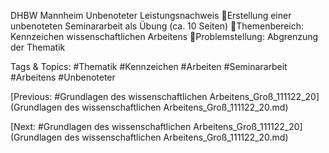 DHBW Mannheim
Unbenoteter Leistungsnachweis
Erstellung einer unbenoteten Seminararbeit als Übung (ca. 10 Seiten)
Themenbereich: Kennzeichen wissenschaftlichen Arbeitens
Problemstellung: Abgrenzung der Thematik

   Tags & Topics:
   #Thematik
   #Kennzeichen
   #Arbeiten
   #Seminararbeit
   #Arbeitens
   #Unbenoteter

[Previous: #Grundlagen des wissenschaftlichen Arbeitens_Groß_111122_20](Grundlagen des wissenschaftlichen Arbeitens_Groß_111122_20.md)

[Next: #Grundlagen des wissenschaftlichen Arbeitens_Groß_111122_20](Grundlagen des wissenschaftlichen Arbeitens_Groß_111122_20.md)